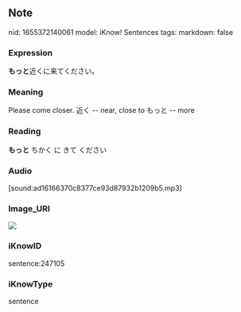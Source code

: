 ## Note
nid: 1655372140061
model: iKnow! Sentences
tags: 
markdown: false

### Expression
<b>もっと</b>近くに来てください。

### Meaning
Please come closer.
近く -- near, close to
もっと -- more

### Reading
<b>もっと</b> ちかく に きて ください

### Audio
[sound:ad16166370c8377ce93d87932b1209b5.mp3]

### Image_URI
<img src="2e905c154487e2d081b585dc218981be.jpg">

### iKnowID
sentence:247105

### iKnowType
sentence
